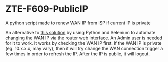 # ZTE-F609-PublicIP
A python script made to renew WAN IP from ISP if current IP is private

An alternative to [this solution](https://labkom.co.id/mikrotik/solusi-susah-dapat-ip-public-indihome-dengan-menggunakan-script-mikrotik) by using Python and Selenium to automate changing the WAN IP via the router web interface.
An Admin user is needed for it to work.
It works by checking the WAN IP first. If the WAN IP is private (eg. 10.x.x.x, may vary), then it will try change the WAN connection trigger a few times in order to refresh the IP. After the IP is public, it will logout.
